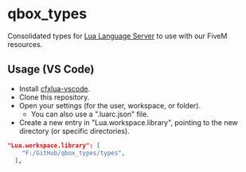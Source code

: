 # qbox_types

Consolidated types for [Lua Language Server](https://github.com/LuaLS/lua-language-server) to use with our FiveM resources.

## Usage (VS Code)

- Install [cfxlua-vscode](https://marketplace.visualstudio.com/items?itemName=overextended.cfxlua-vscode).
- Clone this repository.
- Open your settings (for the user, workspace, or folder).
  - You can also use a ".luarc.json" file.
- Create a new entry in "Lua.workspace.library", pointing to the new directory (or specific directories).

```json
"Lua.workspace.library": [
    "F:/GitHub/qbox_types/types",
  ],
```
